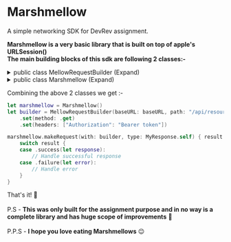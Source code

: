 # Marshmellow
A simple networking SDK for DevRev assignment.

**Marshmellow is a very basic library that is built on top of apple's URLSession()**<br>
**The main building blocks of this sdk are following 2 classes:-**

<details>
<summary>public class MellowRequestBuilder (Expand)</summary>
  <br>
This class is responsible for building URL requests based on provided parameters.
  <br><br>
Key parameters include:
  <br>
  <br><b> - init: Initializes a request builder with base URL, path, and optional parameters.</b>
  <br> - Methods to set various request attributes such as method, path, scheme, headers, and parameters. 
  <br> - buildRequest(): Constructs a URL request based on the provided parameters and returns it along with any potential errors.
  <br><br>

  
  ``` swift
          let builder = MellowRequestBuilder(
            baseURL: URL(string: urlString),
            path: requestEndpoint,
            method: method,
            scheme: scheme,
            headers: headers
        )
  ```
</details>

<details>
<summary>public class Marshmellow (Expand)</summary>
  <br>
This class conforms to the MellowNetworkProtocol protocol and provides implementation for making network requests. It includes methods to set the key decoding strategy and make requests using the provided builder. 
  <br><br>

  
  ``` swift
          Marshmellow().makeRequest(with: builder, type: T.self, completion: completion)
  ```
</details>

Combining the above 2 classes we get :-
``` swift
let marshmellow = Marshmellow()
let builder = MellowRequestBuilder(baseURL: baseURL, path: "/api/resource")
    .set(method: .get)
    .set(headers: ["Authorization": "Bearer token"])

marshmellow.makeRequest(with: builder, type: MyResponse.self) { result in
    switch result {
    case .success(let response):
        // Handle successful response
    case .failure(let error):
        // Handle error
    }
}
```

That's it! 🥂 <br><br>
P.S - **This was only built for the assignment purpose and in no way is a complete library and has huge scope of improvements** 😬 <br><br> 
P.P.S - **I hope you love eating Marshmellows** 😉
